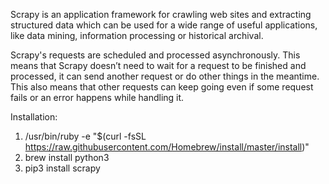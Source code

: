 Scrapy is an application framework for crawling web sites and extracting structured data which can be used for a wide range of useful applications, like data mining, information processing or historical archival.

Scrapy's requests are scheduled and processed asynchronously. This means that Scrapy doesn’t need to wait for a request to be finished and processed, it can send another request or do other things in the meantime. This also means that other requests can keep going even if some request fails or an error happens while handling it.

Installation:
1. /usr/bin/ruby -e "$(curl -fsSL https://raw.githubusercontent.com/Homebrew/install/master/install)"
2. brew install python3
3. pip3 install scrapy
